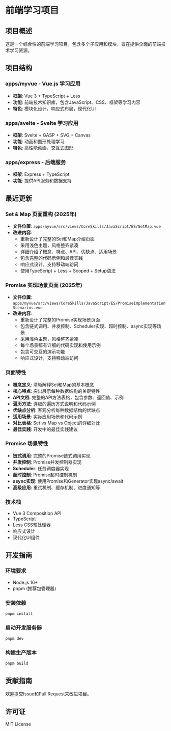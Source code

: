 # 前端学习项目

## 项目概述

这是一个综合性的前端学习项目，包含多个子应用和模块，旨在提供全面的前端技术学习资源。

## 项目结构

### apps/myvue - Vue.js 学习应用

- **框架**: Vue 3 + TypeScript + Less
- **功能**: 前端技术知识库，包含JavaScript、CSS、框架等学习内容
- **特色**: 模块化设计，响应式布局，现代化UI

### apps/svelte - Svelte 学习应用

- **框架**: Svelte + GASP + SVG + Canvas
- **功能**: 动画和图形处理学习
- **特色**: 高性能动画，交互式图形

### apps/express - 后端服务

- **框架**: Express + TypeScript
- **功能**: 提供API服务和数据支持

## 最近更新

### Set & Map 页面重构 (2025年)

- **文件位置**: `apps/myvue/src/views/CoreSkills/JavaScript/ES/SetMap.vue`
- **改进内容**:
  - 重新设计了完整的Set和Map介绍页面
  - 采用浅色主题，风格整齐紧凑
  - 详细介绍了概念、特点、API、优缺点、适用场景
  - 包含完整的代码示例和最佳实践
  - 响应式设计，支持移动端访问
  - 使用TypeScript + Less + Scoped + Setup语法

### Promise 实现场景页面 (2025年)

- **文件位置**: `apps/myvue/src/views/CoreSkills/JavaScript/ES/PromiseImplementationScenarios.vue`
- **改进内容**:
  - 重新设计了完整的Promise实现场景页面
  - 包含链式调用、并发控制、Scheduler实现、超时控制、async实现等场景
  - 采用浅色主题，风格整齐紧凑
  - 每个场景都有详细的代码实现和使用示例
  - 包含可交互的演示功能
  - 响应式设计，支持移动端访问

### 页面特性

- **概念定义**: 清晰解释Set和Map的基本概念
- **核心特点**: 突出展示每种数据结构的关键特性
- **API文档**: 完整的API方法表格，包含参数、返回值、示例
- **遍历方法**: 详细的遍历方式说明和代码示例
- **优缺点分析**: 客观分析每种数据结构的优缺点
- **适用场景**: 实际应用场景和代码示例
- **对比表格**: Set vs Map vs Object的详细对比
- **最佳实践**: 开发中的最佳实践建议

### Promise 场景特性

- **链式调用**: 完整的Promise链式调用实现
- **并发控制**: Promise并发控制器实现
- **Scheduler**: 任务调度器实现
- **超时控制**: Promise超时控制机制
- **async实现**: 使用Promise和Generator实现async/await
- **高级应用**: 重试机制、缓存机制、进度通知等

### 技术栈

- Vue 3 Composition API
- TypeScript
- Less CSS预处理器
- 响应式设计
- 现代化UI组件

## 开发指南

### 环境要求

- Node.js 16+
- pnpm (推荐包管理器)

### 安装依赖

```bash
pnpm install
```

### 启动开发服务器

```bash
pnpm dev
```

### 构建生产版本

```bash
pnpm build
```

## 贡献指南

欢迎提交Issue和Pull Request来改进项目。

## 许可证

MIT License
